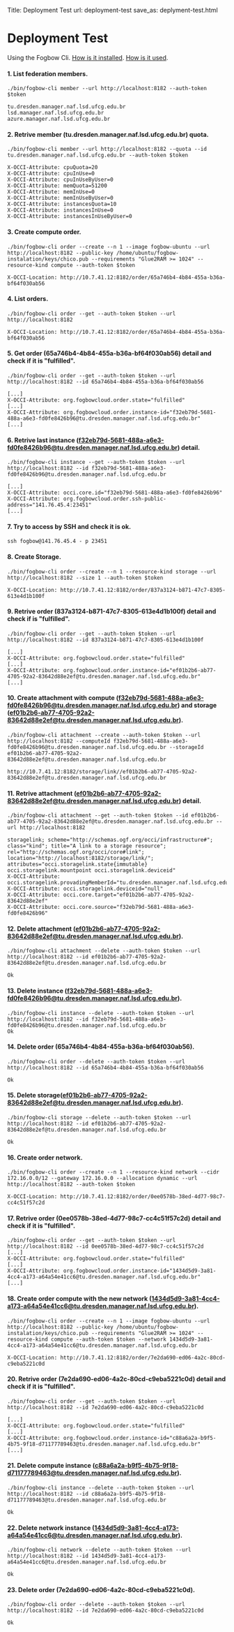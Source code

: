 Title: Deployment Test
url: deployment-test
save_as: deplyment-test.html

Deployment Test
======

Using the Fogbow Cli. [How is it installed](/install-configure-fogbow-cli). [How is it used](/fogbow-cli).

#### 1. List federation members.

```shell
./bin/fogbow-cli member --url http://localhost:8182 --auth-token $token

tu.dresden.manager.naf.lsd.ufcg.edu.br
lsd.manager.naf.lsd.ufcg.edu.br
azure.manager.naf.lsd.ufcg.edu.br
```

#### 2. Retrive member (tu.dresden.manager.naf.lsd.ufcg.edu.br) quota.
```shell
./bin/fogbow-cli member --url http://localhost:8182 --quota --id tu.dresden.manager.naf.lsd.ufcg.edu.br --auth-token $token

X-OCCI-Attribute: cpuQuota=20
X-OCCI-Attribute: cpuInUse=0
X-OCCI-Attribute: cpuInUseByUser=0
X-OCCI-Attribute: memQuota=51200
X-OCCI-Attribute: memInUse=0
X-OCCI-Attribute: memInUseByUser=0
X-OCCI-Attribute: instancesQuota=10
X-OCCI-Attribute: instancesInUse=0
X-OCCI-Attribute: instancesInUseByUser=0
```

#### 3. Create compute order.
```shell
./bin/fogbow-cli order --create --n 1 --image fogbow-ubuntu --url http://localhost:8182 --public-key /home/ubuntu/fogbow-instalation/keys/chico.pub --requirements "Glue2RAM >= 1024" --resource-kind compute --auth-token $token

X-OCCI-Location: http://10.7.41.12:8182/order/65a746b4-4b84-455a-b36a-bf64f030ab56
```

#### 4. List orders.
```shell
./bin/fogbow-cli order --get --auth-token $token --url http://localhost:8182

X-OCCI-Location: http://10.7.41.12:8182/order/65a746b4-4b84-455a-b36a-bf64f030ab56
```

#### 5. Get order (65a746b4-4b84-455a-b36a-bf64f030ab56) detail and check if it is "fulfilled".
```shell
./bin/fogbow-cli order --get --auth-token $token --url http://localhost:8182 --id 65a746b4-4b84-455a-b36a-bf64f030ab56

[...]
X-OCCI-Attribute: org.fogbowcloud.order.state="fulfilled"
[...]
X-OCCI-Attribute: org.fogbowcloud.order.instance-id="f32eb79d-5681-488a-a6e3-fd0fe8426b96@tu.dresden.manager.naf.lsd.ufcg.edu.br" 
[...]
```

#### 6. Retrive last instance (f32eb79d-5681-488a-a6e3-fd0fe8426b96@tu.dresden.manager.naf.lsd.ufcg.edu.br) detail.
```shell
./bin/fogbow-cli instance --get --auth-token $token --url http://localhost:8182 --id f32eb79d-5681-488a-a6e3-fd0fe8426b96@tu.dresden.manager.naf.lsd.ufcg.edu.br

[...]
X-OCCI-Attribute: occi.core.id="f32eb79d-5681-488a-a6e3-fd0fe8426b96"
X-OCCI-Attribute: org.fogbowcloud.order.ssh-public-address="141.76.45.4:23451"
[...]
```

#### 7. Try to access by SSH and check it is ok.
```shell
ssh fogbow@141.76.45.4 - p 23451
```

#### 8. Create Storage.
```shell
./bin/fogbow-cli order --create --n 1 --resource-kind storage --url http://localhost:8182 --size 1 --auth-token $token

X-OCCI-Location: http://10.7.41.12:8182/order/837a3124-b871-47c7-8305-613e4d1b100f
```

#### 9. Retrive order (837a3124-b871-47c7-8305-613e4d1b100f) detail and check if is "fulfilled".
```shell
./bin/fogbow-cli order --get --auth-token $token --url http://localhost:8182 --id 837a3124-b871-47c7-8305-613e4d1b100f

[...]
X-OCCI-Attribute: org.fogbowcloud.order.state="fulfilled" 
[...]
X-OCCI-Attribute: org.fogbowcloud.order.instance-id="ef01b2b6-ab77-4705-92a2-83642d88e2ef@tu.dresden.manager.naf.lsd.ufcg.edu.br" 
[...]
```

#### 10. Create attachment with compute (f32eb79d-5681-488a-a6e3-fd0fe8426b96@tu.dresden.manager.naf.lsd.ufcg.edu.br) and storage (ef01b2b6-ab77-4705-92a2-83642d88e2ef@tu.dresden.manager.naf.lsd.ufcg.edu.br).
```shell
./bin/fogbow-cli attachment --create --auth-token $token --url http://localhost:8182 --computeId f32eb79d-5681-488a-a6e3-fd0fe8426b96@tu.dresden.manager.naf.lsd.ufcg.edu.br --storageId ef01b2b6-ab77-4705-92a2-83642d88e2ef@tu.dresden.manager.naf.lsd.ufcg.edu.br

http://10.7.41.12:8182/storage/link//ef01b2b6-ab77-4705-92a2-83642d88e2ef@tu.dresden.manager.naf.lsd.ufcg.edu.br
```


#### 11. Retrive attachment (ef01b2b6-ab77-4705-92a2-83642d88e2ef@tu.dresden.manager.naf.lsd.ufcg.edu.br) detail.
```shell
./bin/fogbow-cli attachment --get --auth-token $token --id ef01b2b6-ab77-4705-92a2-83642d88e2ef@tu.dresden.manager.naf.lsd.ufcg.edu.br --url http://localhost:8182

storagelink; scheme="http://schemas.ogf.org/occi/infrastructure#"; class="kind"; title="A link to a storage resource"; rel="http://schemas.ogf.org/occi/core#link"; location="http://localhost:8182/storage/link/"; attributes="occi.storagelink.state{immutable} occi.storagelink.mountpoint occi.storagelink.deviceid"
X-OCCI-Attribute: occi.storagelink.provadingMemberId="tu.dresden.manager.naf.lsd.ufcg.edu.br"
X-OCCI-Attribute: occi.storagelink.deviceid="null"
X-OCCI-Attribute: occi.core.target="ef01b2b6-ab77-4705-92a2-83642d88e2ef"
X-OCCI-Attribute: occi.core.source="f32eb79d-5681-488a-a6e3-fd0fe8426b96"
```

#### 12. Delete attachment (ef01b2b6-ab77-4705-92a2-83642d88e2ef@tu.dresden.manager.naf.lsd.ufcg.edu.br).
```shell
./bin/fogbow-cli attachment --delete --auth-token $token --url http://localhost:8182 --id ef01b2b6-ab77-4705-92a2-83642d88e2ef@tu.dresden.manager.naf.lsd.ufcg.edu.br

Ok
```

#### 13. Delete instance (f32eb79d-5681-488a-a6e3-fd0fe8426b96@tu.dresden.manager.naf.lsd.ufcg.edu.br).
```shell
./bin/fogbow-cli instance --delete --auth-token $token --url http://localhost:8182 --id f32eb79d-5681-488a-a6e3-fd0fe8426b96@tu.dresden.manager.naf.lsd.ufcg.edu.br
Ok
```

#### 14. Delete order (65a746b4-4b84-455a-b36a-bf64f030ab56).
```shell
./bin/fogbow-cli order --delete --auth-token $token --url http://localhost:8182 --id 65a746b4-4b84-455a-b36a-bf64f030ab56

Ok
```

#### 15. Delete storage(ef01b2b6-ab77-4705-92a2-83642d88e2ef@tu.dresden.manager.naf.lsd.ufcg.edu.br).
```shell
./bin/fogbow-cli storage --delete --auth-token $token --url http://localhost:8182 --id ef01b2b6-ab77-4705-92a2-83642d88e2ef@tu.dresden.manager.naf.lsd.ufcg.edu.br

Ok
```

#### 16. Create order network.
```shell
./bin/fogbow-cli order --create --n 1 --resource-kind network --cidr 172.16.0.0/12 --gateway 172.16.0.0 --allocation dynamic --url http://localhost:8182 --auth-token $token

X-OCCI-Location: http://10.7.41.12:8182/order/0ee0578b-38ed-4d77-98c7-cc4c51f57c2d
```

#### 17. Retrive order (0ee0578b-38ed-4d77-98c7-cc4c51f57c2d) detail and check if it is "fulfilled".
```shell
./bin/fogbow-cli order --get --auth-token $token --url http://localhost:8182 --id 0ee0578b-38ed-4d77-98c7-cc4c51f57c2d
[...]
X-OCCI-Attribute: org.fogbowcloud.order.state="fulfilled" 
[...]
X-OCCI-Attribute: org.fogbowcloud.order.instance-id="1434d5d9-3a81-4cc4-a173-a64a54e41cc6@tu.dresden.manager.naf.lsd.ufcg.edu.br" 
[...]
```

#### 18. Create order compute with the new network (1434d5d9-3a81-4cc4-a173-a64a54e41cc6@tu.dresden.manager.naf.lsd.ufcg.edu.br).
```shell
./bin/fogbow-cli order --create --n 1 --image fogbow-ubuntu --url http://localhost:8182 --public-key /home/ubuntu/fogbow-instalation/keys/chico.pub --requirements "Glue2RAM >= 1024" --resource-kind compute --auth-token $token --network 1434d5d9-3a81-4cc4-a173-a64a54e41cc6@tu.dresden.manager.naf.lsd.ufcg.edu.br

X-OCCI-Location: http://10.7.41.12:8182/order/7e2da690-ed06-4a2c-80cd-c9eba5221c0d
```

#### 20. Retrive order (7e2da690-ed06-4a2c-80cd-c9eba5221c0d) detail and check if it is "fulfilled".
```shell
./bin/fogbow-cli order --get --auth-token $token --url http://localhost:8182 --id 7e2da690-ed06-4a2c-80cd-c9eba5221c0d

[...]
X-OCCI-Attribute: org.fogbowcloud.order.state="fulfilled" 
[...]
X-OCCI-Attribute: org.fogbowcloud.order.instance-id="c88a6a2a-b9f5-4b75-9f18-d71177789463@tu.dresden.manager.naf.lsd.ufcg.edu.br" 
[...]
```

#### 21. Delete compute instance (c88a6a2a-b9f5-4b75-9f18-d71177789463@tu.dresden.manager.naf.lsd.ufcg.edu.br).
```shell
./bin/fogbow-cli instance --delete --auth-token $token --url http://localhost:8182 --id c88a6a2a-b9f5-4b75-9f18-d71177789463@tu.dresden.manager.naf.lsd.ufcg.edu.br

Ok
```

#### 22. Delete network instance (1434d5d9-3a81-4cc4-a173-a64a54e41cc6@tu.dresden.manager.naf.lsd.ufcg.edu.br).
```shell
./bin/fogbow-cli network --delete --auth-token $token --url http://localhost:8182 --id 1434d5d9-3a81-4cc4-a173-a64a54e41cc6@tu.dresden.manager.naf.lsd.ufcg.edu.br

Ok
```


#### 23. Delete order (7e2da690-ed06-4a2c-80cd-c9eba5221c0d).
```shell
./bin/fogbow-cli order --delete --auth-token $token --url http://localhost:8182 --id 7e2da690-ed06-4a2c-80cd-c9eba5221c0d

Ok
```
